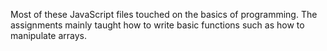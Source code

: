 Most of these JavaScript files touched on the basics of programming.  The assignments mainly taught how to write basic functions such as how to manipulate arrays.
